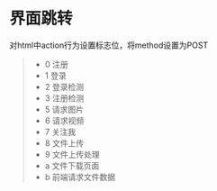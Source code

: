 界面跳转
===============
对html中action行为设置标志位，将method设置为POST
> * 0 注册
> * 1 登录
> * 2 登录检测
> * 3 注册检测
> * 5 请求图片
> * 6 请求视频
> * 7 关注我
> * 8 文件上传
> * 9 文件上传处理
> * a 文件下载页面
> * b 前端请求文件数据
